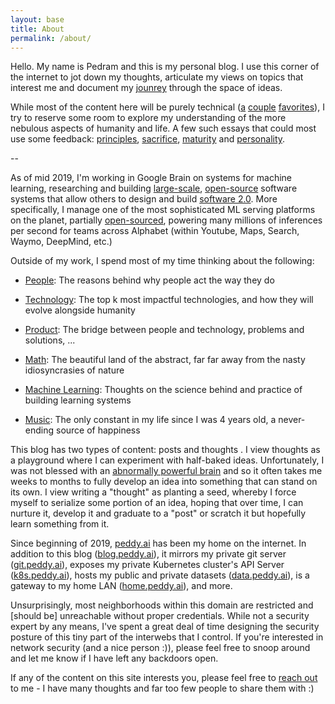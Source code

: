 ```yaml
---
layout: base
title: About
permalink: /about/
---
```


Hello. My name is Pedram and this is my personal blog. I use this corner of the internet to jot down my thoughts, articulate my views on topics that interest me and document my [jounrey](/thoughts/principles) through the space of ideas.

While most of the content here will be purely technical ([a](/2019/04/03/evolution-of-hardware-for-deep-learning/) [couple](/2019/05/26/Recurrent-Neural-Networks/) [favorites](/2019/05/04/serving-tf-on-cpu/)), I try to reserve some room to explore my understanding of the more nebulous aspects of humanity and life. A few such essays that could most use some feedback: [principles](/thoughts/principles), [sacrifice](/2019/04/18/on-sacrifice/), [maturity](/thoughts/maturity) and [personality](/thoughts/personality).

-- 

As of mid 2019, I'm working in Google Brain on systems for machine learning, researching and building [large-scale](http://stevenwhang.com/tfx_paper.pdf), [open-source](https://github.com/tensorflow/tfx) software systems that allow others to design and build [software 2.0](https://medium.com/@karpathy/software-2-0-a64152b37c35). More specifically, I manage one of the most sophisticated ML serving platforms on the planet, partially [open-sourced](http://github.com/tensorflow/serving), powering many millions of inferences per second for teams across Alphabet (within Youtube, Maps, Search, Waymo, DeepMind, etc.) 

Outside of my work, I spend most of my time thinking about the following:

* [People](/tags/humans): The reasons behind why people act the way they do

* [Technology](/tags/technology): The top k most impactful technologies, and how they will evolve alongside humanity

* [Product](/tags/product): The bridge between people and technology, problems and solutions, ...

* [Math](/tags/math): The beautiful land of the abstract, far far away from the nasty idiosyncrasies of nature 

* [Machine Learning](/tags/ml): Thoughts on the science behind and practice of building learning systems

* [Music](/tags/music): The only constant in my life since I was 4 years old, a never-ending source of happiness

This blog has two types of content: posts and thoughts . I view thoughts as a playground where I can experiment with half-baked ideas. Unfortunately, I was not blessed with an [abnormally powerful brain](https://en.wikipedia.org/wiki/John_von_Neumann) and so it often takes me weeks to months to fully develop an idea into something that can stand on its own. I view writing a "thought" as planting a seed, whereby I force myself to serialize some portion of an idea, hoping that over time, I can nurture it, develop it and graduate to a "post" or scratch it but hopefully learn something from it.

Since beginning of 2019, [peddy.ai](http://peddy.ai) has been my home on the internet. In addition to this blog ([blog.peddy.ai](http://blog.peddy.ai)), it mirrors my private git server ([git.peddy.ai](http://git.peddy.ai)), exposes my private Kubernetes cluster's API Server ([k8s.peddy.ai](http://k8s.peddy.ai)), hosts my public and private datasets ([data.peddy.ai](http://data.peddy.ai)), is a gateway to my home LAN ([home.peddy.ai](http://home.peddy.ai)), and more. 

Unsurprisingly, most neighborhoods within this domain are restricted and [should be] unreachable without proper credentials. While not a security expert by any means, I've spent a great deal of time designing the security posture of this tiny part of the interwebs that I control. If you're interested in network security (and a nice person :)), please feel free to snoop around and let me know if I have left any backdoors open.


If any of the content on this site interests you, please feel free to [reach out](/contact/) to me - I have many thoughts and far too few people to share them with :)
